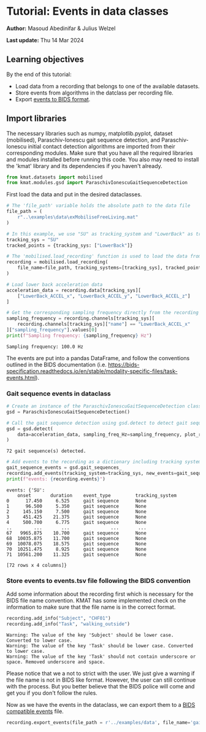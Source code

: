 # Tutorial: Events in data classes

**Author:** Masoud Abedinifar & Julius Welzel

**Last update:** Thu 14 Mar 2024

## Learning objectives
By the end of this tutorial:

- Load data from a recording that belongs to one of the available datasets.
- Store events from algorithms in the datclass per recording file.
- Export [events to BIDS format](https://bids-specification.readthedocs.io/en/stable/modality-specific-files/task-events.html).

## Import libraries
The necessary libraries such as numpy, matplotlib.pyplot, dataset (mobilised), Paraschiv-Ionescu gait sequence detection, and Paraschiv-Ionescu initial contact detection algorithms are imported from their corresponding modules. Make sure that you have all the required libraries and modules installed before running this code. You also may need to install the 'kmat' library and its dependencies if you haven't already.


```python
from kmat.datasets import mobilised
from kmat.modules.gsd import ParaschivIonescuGaitSequenceDetection
```

First load the data and put in the desired dataclasses.


```python
# The 'file_path' variable holds the absolute path to the data file
file_path = (
    r"..\examples\data\exMobiliseFreeLiving.mat"
)

# In this example, we use "SU" as tracking_system and "LowerBack" as tracked points.
tracking_sys = "SU"
tracked_points = {tracking_sys: ["LowerBack"]}

# The 'mobilised.load_recording' function is used to load the data from the specified file_path
recording = mobilised.load_recording(
    file_name=file_path, tracking_systems=[tracking_sys], tracked_points=tracked_points
)
```


```python
# Load lower back acceleration data
acceleration_data = recording.data[tracking_sys][
    ["LowerBack_ACCEL_x", "LowerBack_ACCEL_y", "LowerBack_ACCEL_z"]
]
```


```python
# Get the corresponding sampling frequency directly from the recording
sampling_frequency = recording.channels[tracking_sys][
    recording.channels[tracking_sys]["name"] == "LowerBack_ACCEL_x"
]["sampling_frequency"].values[0]
print(f"Sampling frequency: {sampling_frequency} Hz")
```

    Sampling frequency: 100.0 Hz
    

The events are put into a pandas DataFrame, and follow the conventions outlined in the BIDS documentation (i.e. https://bids-specification.readthedocs.io/en/stable/modality-specific-files/task-events.html).

### Gait sequence events in dataclass


```python
# Create an instance of the ParaschivIonescuGaitSequenceDetection class
gsd = ParaschivIonescuGaitSequenceDetection()

# Call the gait sequence detection using gsd.detect to detect gait sequences
gsd = gsd.detect(
    data=acceleration_data, sampling_freq_Hz=sampling_frequency, plot_results=False
)
```

    72 gait sequence(s) detected.
    


```python
# Add events to the recording as a dictionary including tracking system and events
gait_sequence_events = gsd.gait_sequences_
recording.add_events(tracking_system=tracking_sys, new_events=gait_sequence_events)
print(f"events: {recording.events}")
```

    events: {'SU':         
        onset       duration    event_type         tracking_system
    0      17.450     6.525     gait sequence      None
    1      96.500     5.350     gait sequence      None
    2     145.150     7.500     gait sequence      None
    3     451.425    21.375     gait sequence      None
    4     500.700     6.775     gait sequence      None
    ..        ...       ...               ...       ...
    67   9965.875    10.700     gait sequence      None
    68  10035.875    11.700     gait sequence      None
    69  10078.075    18.575     gait sequence      None
    70  10251.475     8.925     gait sequence      None
    71  10561.200    11.325     gait sequence      None
    
    [72 rows x 4 columns]}
    

### Store events to events.tsv file following the BIDS convention

Add some information about the recording first which is necessary for the BIDS file name convention.
KMAT has some implemented check on the information to make sure that the file name is in the correct format.


```python
recording.add_info("Subject", "CHF01")
recording.add_info("Task", "walking_outside")
```

    Warning: The value of the key 'Subject' should be lower case. Converted to lower case.
    Warning: The value of the key 'Task' should be lower case. Converted to lower case.
    Warning: The value of the key 'Task' should not contain underscore or space. Removed underscore and space.
    

Please notice that we a not to strict with the user. We just give a warning if the file name is not in BIDS like format. However, the user can still continue with the process.
But you better believe that the BIDS police will come and get you if you don't follow the rules.

Now as we have the events in the dataclass, we can export them to a [BIDS compatible events](https://bids-specification.readthedocs.io/en/stable/modality-specific-files/task-events.html) file.


```python
recording.export_events(file_path = r'../examples/data', file_name='gait_sequence.csv', bids_compatible=True)
```
